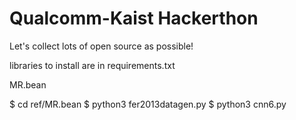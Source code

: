 # Qualcomm-Kaist Hackerthon

Let's collect lots of open source as possible!

libraries to install are in requirements.txt

MR.bean

$ cd ref/MR.bean
$ python3 fer2013datagen.py
$ python3 cnn6.py
